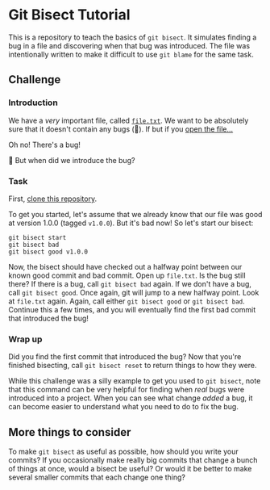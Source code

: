 # Git Bisect Tutorial

This is a repository to teach the basics of `git bisect`. It simulates finding
a bug in a file and discovering when that bug was introduced. The file was
intentionally written to make it difficult to use `git blame` for the same task.

## Challenge

### Introduction

We have a _very_ important file, called [`file.txt`][buggy-file]. We want to be absolutely
sure that it doesn't contain any bugs (🐛). If but if you
[open the file...][buggy-file]

Oh no! There's a bug!

🤔 But when did we introduce the bug?

### Task

First, [clone this repository](https://docs.github.com/en/repositories/creating-and-managing-repositories/cloning-a-repository).

To get you started, let's assume that we already know that our file was good at version 1.0.0 (tagged `v1.0.0`). But it's bad now! So let's start
our bisect:

```shell
git bisect start
git bisect bad
git bisect good v1.0.0
```

Now, the bisect should have checked out a halfway point between our known
good commit and bad commit. Open up `file.txt`. Is the bug
still there? If there is a bug, call `git bisect bad` again. If we don't
have a bug, call `git bisect good`. Once again, git will jump to
a new halfway point. Look at `file.txt` again. Again, call either
`git bisect good` or `git bisect bad`. Continue this a few times, and
you will eventually find the first bad commit that introduced the bug!

### Wrap up

Did you find the first commit that introduced the bug? Now that you're
finished bisecting, call `git bisect reset` to return things to how
they were.

While this challenge was a silly example to get you used to `git bisect`,
note that this command can be very helpful for finding when *real* bugs
were introduced into a project. When you can see what change *added* a
bug, it can become easier to understand what you need to do to fix the
bug.


## More things to consider

To make `git bisect` as useful as possible, how should you write your
commits? If you occasionally make really big commits that change a
bunch of things at once, would a bisect be useful? Or would it be
better to make several smaller commits that each change one thing?

[buggy-file]: ./file.txt
